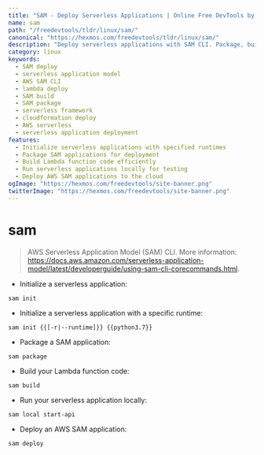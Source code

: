 ```yaml
---
title: "SAM - Deploy Serverless Applications | Online Free DevTools by Hexmos"
name: sam
path: "/freedevtools/tldr/linux/sam/"
canonical: "https://hexmos.com/freedevtools/tldr/linux/sam/"
description: "Deploy serverless applications with SAM CLI. Package, build, and deploy AWS Lambda functions and serverless applications efficiently. Free online tool, no registration required."
category: linux
keywords:
  - SAM deploy
  - serverless application model
  - AWS SAM CLI
  - lambda deploy
  - SAM build
  - SAM package
  - serverless framework
  - cloudformation deploy
  - AWS serverless
  - serverless application deployment
features:
  - Initialize serverless applications with specified runtimes
  - Package SAM applications for deployment
  - Build Lambda function code efficiently
  - Run serverless applications locally for testing
  - Deploy AWS SAM applications to the cloud
ogImage: "https://hexmos.com/freedevtools/site-banner.png"
twitterImage: "https://hexmos.com/freedevtools/site-banner.png"
---
```


# sam

> AWS Serverless Application Model (SAM) CLI.
> More information: <https://docs.aws.amazon.com/serverless-application-model/latest/developerguide/using-sam-cli-corecommands.html>.

- Initialize a serverless application:

`sam init`

- Initialize a serverless application with a specific runtime:

`sam init {{[-r|--runtime]}} {{python3.7}}`

- Package a SAM application:

`sam package`

- Build your Lambda function code:

`sam build`

- Run your serverless application locally:

`sam local start-api`

- Deploy an AWS SAM application:

`sam deploy`
